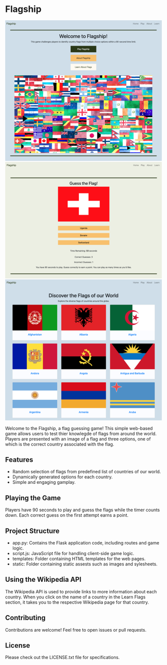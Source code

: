 <h1>Flagship</h1>

<img src="static/Flagship-demo1.png" alt="Screenshot of the Flagship Game Intro Screen"/>

<img src="static/Flagship-demo2.png" alt="Screenshot of the Game Play"/>

<img src="static/Flagship-demo3.png" alt="Screenshot of the Learn with Wikipedia API"/>

<p>Welcome to the Flagship, a flag guessing game! This simple web-based game allows users to test thier knowlegde of flags from around the world. Players are presented with an image of a flag and three options, one of which is the correct country associated with the flag.</p>

<h2>Features</h2>
<ul>
  <li>Random selection of flags from predefined list of countries of our world.</li>
  <li>Dynamically generated options for each country.</li>
  <li>Simple and engaging gamplay.</li>
</ul>

<h2>Playing the Game</h2>
<p>Players have 90 seconds to play and guess the flags while the timer counts down. Each correct guess on the first attempt earns a point.</p>

<h2>Project Structure</h2>
<ul>
  <li>app.py: Contains the Flask application code, including routes and game logic.</li>
  <li>script.js: JavaScript file for handling client-side game logic.</li>
  <li>templates: Folder containing HTML templates for the web pages.</li>
  <li>static: Folder containing static assests such as images and sylesheets.</li>
</ul>

<h2>Using the Wikipedia API</h2>
<p>The Wikipedia API is used to provide links to more information about each country. When you click on the name of a country in the Learn Flags section, it takes you to the respective Wikipedia page for that country.</p>


<h2>Contributing</h2>
<p>Contributions are welcome! Feel free to open issues or pull requests.</p>

<h2>License</h2>
<p>Please check out the LICENSE.txt file for specifications.</p>
